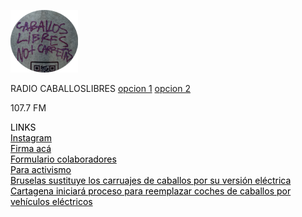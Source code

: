               
![](https://github.com/caballoslibres/radiocaballoslibres/blob/master/Logo%20Clp%20eliptica%20(1).png)
          
                                    
<p>
<p>RADIO CABALLOSLIBRES <a href="http://giss.tv:8001/guerrillaradio.ogg">opcion 1</a>  <a href="https://caballoslibres.github.io/CLP-radio/">opcion 2</a>
<p>107.7 FM  
<p>
<p>
<div><font color="#000000">LINKS</font></div><div></div><div><font color="#000000"> </font><font color="#ff2d00"> </font></div>
<a href="https://www.instagram.com/caballoslibresenpichilemu/"><div><font color="#000000">Instagram</font></div><div></div><div><font color="#000000"> </font><font color="#ff2d00"> </font></div></a>
<div><font color="#000000"></font></div><div></div><div><font color="#000000"> </font><font color="#ff2d00"> </font></div>
<a href="https://www.change.org/p/no-m%C3%A1s-cabritas-en-pichilemu?fbclid=PAZXh0bgNhZW0CMTEAAaZsyPXENhmk9-ZIhP4e-iuu945cDpHQS3T_kpi6qImBfT915TsEzpW92Lg_aem_tNX5FitQ-5y3Wbikig5O0A"><div><font color="#000000">Firma acá</font></div><div></div><div><font color="#000000"> </font><font color="#ff2d00"> </font></div></a>
<div><font color="#000000"></font></div><div></div><div><font color="#000000"> </font><font color="#ff2d00"> </font></div>
<a href="https://docs.google.com/forms/d/e/1FAIpQLScj9KdH29b1wEXGmC9APiJ_bkkUbKd1RXl3OfTtRPX9zyfjuw/viewform?fbclid=PAZXh0bgNhZW0CMTEAAabSC3u1WKKb02CR5xgDI7gxpRHyvVgExD4GwMALwea6iE5aIIJB7PCIcfc_aem_X_oH7aD_qclrI5Lx2HQmeQ"><div><font color="#000000">Formulario colaboradores</font></div><div></div><div><font color="#000000"> </font><font color="#ff2d00"> </font></div>
<a
href="https://drive.google.com/drive/folders/1A5BRIxtuxLkoIao5-2ik840QNujUlm57?fbclid=PAZXh0bgNhZW0CMTEAAaaGsLctaYqK8fN3-vJgvB5wt4SJzPxTwc1meEaV0BIhnzfS7x5dsI70LK0_aem_4vdx7L3MB_yU-rA-wia_Zg"><div><font color="#000000">Para activismo</font></div><div></div><div><font color="#000000"> </font><font color="#ff2d00"> </font></div></a>
<div><font color="#000000"></font></div><div></div><div><font color="#000000"> </font><font color="#ff2d00"> </font></div>
<a
href="https://www.youtube.com/watch?v=Ph8-ZrRNi48"><div><font color="#000000">Bruselas sustituye los carruajes de caballos por su versión eléctrica</font></div><div></div><div><font color="#000000"> </font><font color="#ff2d00"> </font></div></a>
<a
href="https://www.youtube.com/shorts/qgrFNKcTIvM"><div><font color="#000000">Cartagena iniciará proceso para reemplazar coches de caballos por vehículos eléctricos</font></div><div></div><div><font color="#000000"> </font><font color="#ff2d00"> </font></div></a>
